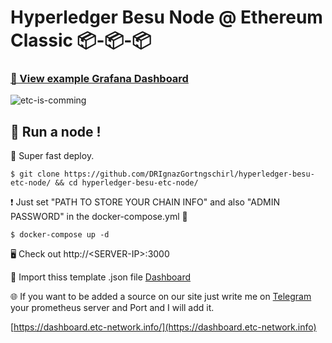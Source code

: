 # Hyperledger Besu Node @ Ethereum Classic 📦-📦-📦

### [👀 View example Grafana Dashboard](https://dashboard.etc-network.info/d/5S-6O8VZk/hyperledger-besu-nodes-at-ethereum-classic?orgId=1&refresh=5s)


![etc-is-comming](https://pics.mariomichel.com/y6b282.png)

## 🏃 Run a node !

🚀 Super fast deploy. 

```
$ git clone https://github.com/DRIgnazGortngschirl/hyperledger-besu-etc-node/ && cd hyperledger-besu-etc-node/
```

❗ Just set "PATH TO STORE YOUR CHAIN INFO" and also "ADMIN PASSWORD" in the docker-compose.yml 🐳

```
$ docker-compose up -d 
```

🖥 Check out http://\<SERVER-IP>:3000 

📝 Import thiss template .json file [Dashboard](https://gist.githubusercontent.com/DRIgnazGortngschirl/66eaa61b34c9d5c21fc79a1ca1e5b134/raw/bcfbbc3c21c1952c92f7d7a499f7eaeb7fda82a3/gistfile1.txt)

🌐 If you want to be added a source on our site just write me on [Telegram](https:/t.me/MarioMichel) your prometheus server and Port and I will add it.

[https://dashboard.etc-network.info/](https://dashboard.etc-network.info)
